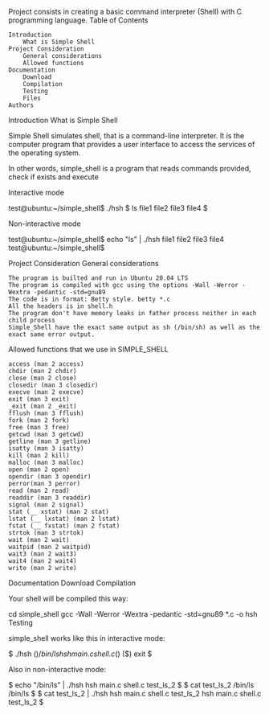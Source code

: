 
Project consists in creating a basic command interpreter (Shell) with C programming language.
Table of Contents

    Introduction
        What is Simple Shell
    Project Consideration
        General considerations
        Allowed functions
    Documentation
        Download
        Compilation
        Testing
        Files
    Authors

Introduction
What is Simple Shell

Simple Shell simulates shell, that is a command-line interpreter. It is the computer program that provides a user interface to access the services of the operating system.

In other words, simple_shell is a program that reads commands provided, check if exists and execute

Interactive mode

test@ubuntu:~/simple_shell$ ./hsh
$ ls
file1 file2 file3 file4
$ 

Non-interactive mode

test@ubuntu:~/simple_shell$ echo "ls" | ./hsh
file1 file2 file3 file4
test@ubuntu:~/simple_shell$

Project Consideration
General considerations

    The program is builted and run in Ubuntu 20.04 LTS
    The program is compiled with gcc using the options -Wall -Werror -Wextra -pedantic -std=gnu89
    The code is in format: Betty style. betty *.c
    All the headers is in shell.h
    The program don't have memory leaks in father process neither in each child process
    Simple_Shell have the exact same output as sh (/bin/sh) as well as the exact same error output.

Allowed functions that we use in SIMPLE_SHELL

    access (man 2 access)
    chdir (man 2 chdir)
    close (man 2 close)
    closedir (man 3 closedir)
    execve (man 2 execve)
    exit (man 3 exit)
    _exit (man 2 _exit)
    fflush (man 3 fflush)
    fork (man 2 fork)
    free (man 3 free)
    getcwd (man 3 getcwd)
    getline (man 3 getline)
    isatty (man 3 isatty)
    kill (man 2 kill)
    malloc (man 3 malloc)
    open (man 2 open)
    opendir (man 3 opendir)
    perror(man 3 perror)
    read (man 2 read)
    readdir (man 3 readdir)
    signal (man 2 signal)
    stat (__ xstat) (man 2 stat)
    lstat (__ lxstat) (man 2 lstat)
    fstat (__ fxstat) (man 2 fstat)
    strtok (man 3 strtok)
    wait (man 2 wait)
    waitpid (man 2 waitpid)
    wait3 (man 2 wait3)
    wait4 (man 2 wait4)
    write (man 2 write)

Documentation
Download
Compilation

Your shell will be compiled this way:

cd simple_shell gcc -Wall -Werror -Wextra -pedantic -std=gnu89 *.c -o hsh
Testing

simple_shell works like this in interactive mode:

$ ./hsh
($) /bin/ls
hsh main.c shell.c
($)
($) exit
$

Also in non-interactive mode:

$ echo "/bin/ls" | ./hsh
hsh main.c shell.c test_ls_2
$
$ cat test_ls_2
/bin/ls
/bin/ls
$
$ cat test_ls_2 | ./hsh
hsh main.c shell.c test_ls_2
hsh main.c shell.c test_ls_2
$
